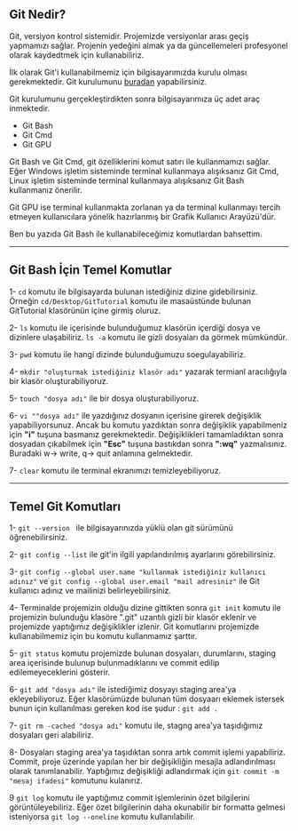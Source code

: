 ## Git Nedir?
Git, versiyon kontrol sistemidir. Projemizde versiyonlar arası geçiş yapmamızı sağlar. Projenin yedeğini almak ya da güncellemeleri profesyonel olarak kaydedtmek için kullanabiliriz.

İlk olarak Git'i kullanabilmemiz için bilgisayarımızda kurulu olması gerekmektedir. Git kurulumunu [buradan](https://git-scm.com/downloads) yapabilirsiniz.

Git kurulumunu gerçekleştirdikten sonra bilgisayarımıza üç adet araç inmektedir.
- Git Bash
- Git Cmd
- Git GPU

Git Bash ve Git Cmd, git özelliklerini komut satırı ile kullanmamızı sağlar. Eğer Windows işletim sisteminde terminal kullanmaya alışıksanız Git Cmd, Linux işletim sisteminde terminal kullanmaya alışıksanız Git Bash kullanmanız önerilir.

Git GPU ise terminal kullanmakta zorlanan ya da terminal kullanmayı tercih etmeyen kullanıcılara yönelik hazırlanmış bir Grafik Kullanıcı Arayüzü'dür.

Ben bu yazıda Git Bash ile kullanabileceğimiz komutlardan bahsettim.

---
## Git Bash İçin Temel Komutlar

1- `cd` komutu ile bilgisayarda bulunan istediğiniz dizine gidebilirsiniz. Örneğin `cd/Desktop/GitTutorial` komutu ile masaüstünde bulunan GitTutorial klasörünün içine girmiş oluruz.  

2- `ls` komutu ile içerisinde bulunduğumuz klasörün içerdiği dosya ve dizinlere ulaşabiliriz. `ls -a` komutu ile gizli dosyaları da görmek mümkündür.  

3- `pwd` komutu ile hangi dizinde bulunduğumuzu soegulayabiliriz.  

4- `mkdir "oluşturmak istediğiniz klasör adı"` yazarak termianl aracılığıyla bir klasör oluşturabiliyoruz.  

5- `touch "dosya adı"` ile bir dosya oluşturabiliyoruz. 

6- `vi ""dosya adı"` ile yazdığınız dosyanın içerisine girerek değişiklik yapabiliyorsunuz. Ancak bu komutu yazdıktan sonra değişiklik yapabilmeniz için **"i"** tuşuna basmanız gerekmektedir. Değişiklikleri tamamladıktan sonra dosyadan çıkabilmek için **"Esc"** tuşuna bastıkdan sonra **":wq"** yazmalısınız. Buradaki w-> write, q-> quit anlamına gelmektedir.  

7- `clear` komutu ile terminal ekranımızı temizleyebiliyoruz.

---
## Temel Git Komutları


1- `git --version ` ile bilgisayarınızda yüklü olan git sürümünü öğrenebilirsiniz.  
  
2- `git config --list` ile git'in ilgili yapılandırılmış ayarlarını görebilirsiniz.  

3- `git config --global user.name "kullanmak istediğiniz kullanıcı adınız"` ve `git config --global user.email "mail adresiniz"` ile Git kullanıcı adınız ve mailinizi belirleyebilirsiniz.  

4- Terminalde projemizin olduğu dizine gittikten sonra ` git init ` komutu ile projemizin bulunduğu klasöre ".git" uzantılı gizli bir klasör eklenir ve projemizde yaptığımız değişiklikler izlenir. Git komutlarını projemizde kullanabilmemiz için bu komutu kullanmamız şarttır.  

5- `git status` komutu projemizde bulunan dosyaları, durumlarını, staging area içerisinde bulunup bulunmadıklarını ve commit edilip edilemeyeceklerini gösterir.  

6- `git add "dosya adı"` ile istediğimiz dosyayı staging area'ya ekleyebiliyoruz. Eğer klasörümüzde bulunan tüm dosyaarı eklemek istersek bunun için kullanılması gereken kod ise şudur : `git add .` 

7- `git rm -cached "dosya adı"` komutu ile, stagng area'ya taşıdığımız dosyaları geri alabiliriz.

8- Dosyaları staging area'ya taşıdıktan sonra artık commit işlemi yapabiliriz. Commit, proje üzerinde yapılan her bir değişikliğin mesajla adlandırılması olarak tanımlanabilir. Yaptığımız değişikliği adlandırmak için `git commit -m "mesaj ifadesi"` komutunu kulanırız.

9 `git log` komutu ile yaptığımız commit işlemlerinin özet bilgilerini görüntüleyebiliriz. Eğer özet bilgilerinin daha okunabilir bir formatta gelmesi isteniyorsa `git log --oneline` komutu kullanılabilir.




